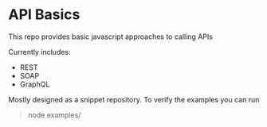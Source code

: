 # API Basics

This repo provides basic javascript approaches to calling APIs

Currently includes:
* REST
* SOAP
* GraphQL

Mostly designed as a snippet repository. To verify the examples you can run 

> node examples/<filename>
